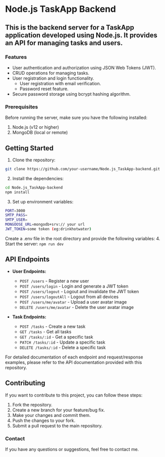 # Node.js TaskApp Backend
## This is the backend server for a TaskApp application developed using Node.js. It provides an API for managing tasks and users.

### Features
- User authentication and authorization using JSON Web Tokens (JWT).
- CRUD operations for managing tasks.
- User registration and login functionality.
  - User registration with email verification.
  - Password reset feature.
- Secure password storage using bcrypt hashing algorithm.

### Prerequisites
Before running the server, make sure you have the following installed:

1. Node.js (v12 or higher)
2. MongoDB (local or remote)
## Getting Started
1. Clone the repository:
```bash
git clone https://github.com/your-username/Node.js_TaskApp-backend.git
```
2. Install the dependencies:
```bash
cd Node.js_TaskApp-backend
npm install
```
3. Set up environment variables:
```bash
PORT=3000
SMTP_PASS=
SMTP_USER=
MONGOOSE_URL=mongodb+srv:// your url
JWT_TOKEN=some token (eg:drinkhotwater)
```

Create a .env file in the root directory and provide the following variables:
4. Start the server:
```npm run dev```

## API Endpoints

- **User Endpoints:**

  - `POST /users` - Register a new user
  - `POST /users/login` - Login and generate a JWT token
  - `POST /users/logout` - Logout and invalidate the JWT token
  - `POST /users/logoutAll` - Logout from all devices
  - `POST /users/me/avatar` - Upload a user avatar image
  - `DELETE /users/me/avatar` - Delete the user avatar image

- **Task Endpoints:**

  - `POST /tasks` - Create a new task
  - `GET /tasks` - Get all tasks
  - `GET /tasks/:id` - Get a specific task
  - `PATCH /tasks/:id` - Update a specific task
  - `DELETE /tasks/:id` - Delete a specific task

For detailed documentation of each endpoint and request/response examples, please refer to the API documentation provided with this repository.

## Contributing
If you want to contribute to this project, you can follow these steps:

1. Fork the repository.
2. Create a new branch for your feature/bug fix.
3. Make your changes and commit them.
4. Push the changes to your fork.
5. Submit a pull request to the main repository.

### Contact
If you have any questions or suggestions, feel free to contact me.
